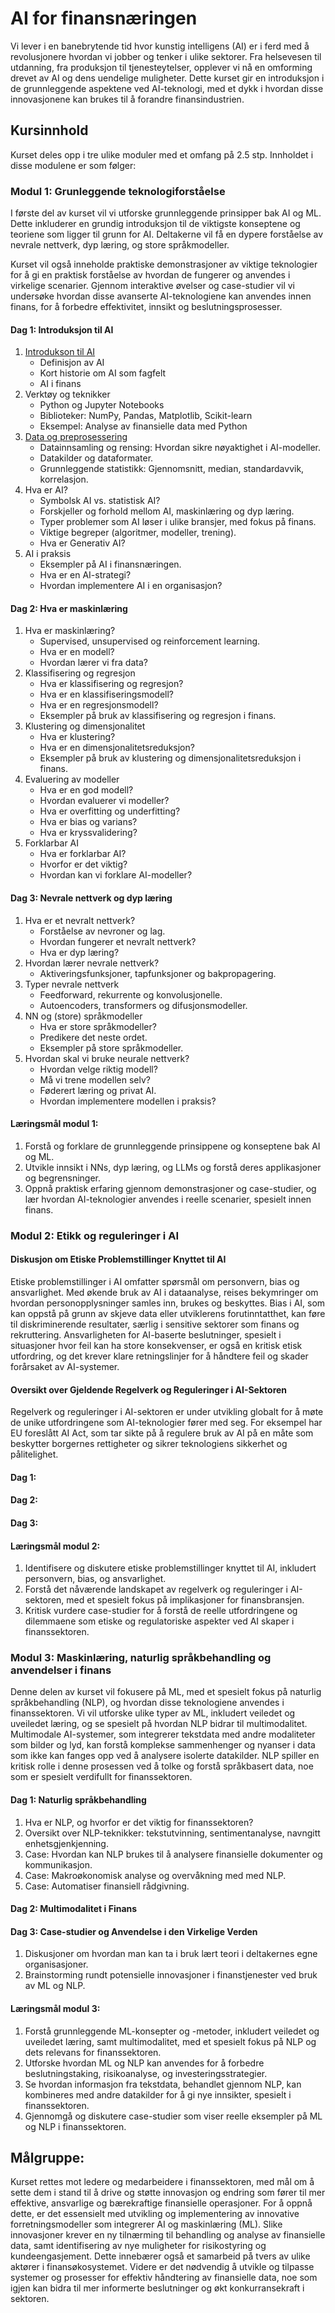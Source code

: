 # AI for finansnæringen
Vi lever i en banebrytende tid hvor kunstig intelligens (AI) er i ferd med å revolusjonere hvordan vi jobber og tenker i ulike sektorer. Fra helsevesen til utdanning, fra produksjon til tjenesteytelser, opplever vi nå en omforming drevet av AI og dens uendelige muligheter. Dette kurset gir en introduksjon i de grunnleggende aspektene ved AI-teknologi, med et dykk i hvordan disse innovasjonene kan brukes til å forandre finansindustrien.

## Kursinnhold
Kurset deles opp i tre ulike moduler med et omfang på 2.5 stp. Innholdet i disse modulene er som følger:
### Modul 1: Grunleggende teknologiforståelse
I første del av kurset vil vi utforske grunnleggende prinsipper bak AI og ML. Dette inkluderer en grundig introduksjon til de viktigste konseptene og teoriene som ligger til grunn for AI. Deltakerne vil få en dypere forståelse av nevrale nettverk, dyp læring, og store språkmodeller.

Kurset vil også inneholde praktiske demonstrasjoner av viktige teknologier for å gi en praktisk forståelse av hvordan de fungerer og anvendes i virkelige scenarier. Gjennom interaktive øvelser og case-studier vil vi undersøke hvordan disse avanserte AI-teknologiene kan anvendes innen finans, for å forbedre effektivitet, innsikt og beslutningsprosesser. 

#### Dag 1: Introduksjon til AI
1. [Introdukson til AI](Tex/Slides/Intro_til_ai.tex)
	- Definisjon av AI
	- Kort historie om AI som fagfelt
	- AI i finans
2. Verktøy og teknikker
    - Python og Jupyter Notebooks
    - Biblioteker: NumPy, Pandas, Matplotlib, Scikit-learn
    - Eksempel: Analyse av finansielle data med Python
3. [Data og preprosessering](Notebooks/Data_Science/Data_og_preprosessering.ipynb)
	- Datainnsamling og rensing: Hvordan sikre nøyaktighet i AI-modeller. 
    - Datakilder og dataformater.
    - Grunnleggende statistikk: Gjennomsnitt, median, standardavvik, korrelasjon.
4. Hva er AI?
    - Symbolsk AI vs. statistisk AI?
	- Forskjeller og forhold mellom AI, maskinlæring og dyp læring.
	- Typer problemer som AI løser i ulike bransjer, med fokus på finans.
	- Viktige begreper (algoritmer, modeller, trening).
    - Hva er Generativ AI?
5. AI i praksis
    - Eksempler på AI i finansnæringen.
    - Hva er en AI-strategi?
    - Hvordan implementere AI i en organisasjon?
	
#### Dag 2: Hva er maskinlæring
1. Hva er maskinlæring?
    - Supervised, unsupervised og reinforcement learning.
    - Hva er en modell?
    - Hvordan lærer vi fra data?
2. Klassifisering og regresjon
    - Hva er klassifisering og regresjon?
    - Hva er en klassifiseringsmodell?
    - Hva er en regresjonsmodell?
    - Eksempler på bruk av klassifisering og regresjon i finans.
3. Klustering og dimensjonalitet
    - Hva er klustering?
    - Hva er en dimensjonalitetsreduksjon?
    - Eksempler på bruk av klustering og dimensjonalitetsreduksjon i finans.
4. Evaluering av modeller
    - Hva er en god modell?
    - Hvordan evaluerer vi modeller?
    - Hva er overfitting og underfitting?
    - Hva er bias og varians?
    - Hva er kryssvalidering?    
5. Forklarbar AI
    - Hva er forklarbar AI?
    - Hvorfor er det viktig?
    - Hvordan kan vi forklare AI-modeller?

#### Dag 3: Nevrale nettverk og dyp læring
1. Hva er et nevralt nettverk? 
    - Forståelse av nevroner og lag.
    - Hvordan fungerer et nevralt nettverk?
    - Hva er dyp læring?
2. Hvordan lærer nevrale nettverk?
    - Aktiveringsfunksjoner, tapfunksjoner og bakpropagering.
3. Typer nevrale nettverk
    - Feedforward, rekurrente og konvolusjonelle.
    - Autoencoders, transformers og difusjonsmodeller.
4. NN og (store) språkmodeller
    - Hva er store språkmodeller?
    - Predikere det neste ordet.
    - Eksempler på store språkmodeller.
5. Hvordan skal vi bruke neurale nettverk?
    - Hvordan velge riktig modell?
    - Må vi trene modellen selv?
    - Føderert læring og privat AI.
    - Hvordan implementere modellen i praksis?

#### Læringsmål modul 1:
1. Forstå og forklare de grunnleggende prinsippene og konseptene bak AI og ML. 
2. Utvikle innsikt i NNs, dyp læring, og LLMs og forstå deres applikasjoner og begrensninger.
3. Oppnå praktisk erfaring gjennom demonstrasjoner og case-studier, og lær hvordan AI-teknologier anvendes i reelle scenarier, spesielt innen finans.

### Modul 2: Etikk og reguleringer i AI

#### Diskusjon om Etiske Problemstillinger Knyttet til AI
Etiske problemstillinger i AI omfatter spørsmål om personvern, bias og ansvarlighet. Med økende bruk av AI i dataanalyse, reises bekymringer om hvordan personopplysninger samles inn, brukes og beskyttes. Bias i AI, som kan oppstå på grunn av skjeve data eller utviklerens forutinntatthet, kan føre til diskriminerende resultater, særlig i sensitive sektorer som finans og rekruttering. Ansvarligheten for AI-baserte beslutninger, spesielt i situasjoner hvor feil kan ha store konsekvenser, er også en kritisk etisk utfordring, og det krever klare retningslinjer for å håndtere feil og skader forårsaket av AI-systemer.

#### Oversikt over Gjeldende Regelverk og Reguleringer i AI-Sektoren
Regelverk og reguleringer i AI-sektoren er under utvikling globalt for å møte de unike utfordringene som AI-teknologier fører med seg. For eksempel har EU foreslått AI Act, som tar sikte på å regulere bruk av AI på en måte som beskytter borgernes rettigheter og sikrer teknologiens sikkerhet og pålitelighet. 

#### Dag 1:
#### Dag 2:
#### Dag 3:

#### Læringsmål modul 2:
1. Identifisere og diskutere etiske problemstillinger knyttet til AI, inkludert personvern, bias, og ansvarlighet.
2. Forstå det nåværende landskapet av regelverk og reguleringer i AI-sektoren, med et spesielt fokus på implikasjoner for finansbransjen.
3. Kritisk vurdere case-studier for å forstå de reelle utfordringene og dilemmaene som etiske og regulatoriske aspekter ved AI skaper i finanssektoren.

### Modul 3: Maskinlæring, naturlig språkbehandling og anvendelser i finans
Denne delen av kurset vil fokusere på ML, med et spesielt fokus på naturlig språkbehandling (NLP), og hvordan disse teknologiene anvendes i finanssektoren. Vi vil utforske ulike typer av ML, inkludert veiledet og uveiledet læring, og se spesielt på hvordan NLP bidrar til multimodalitet. Multimodale AI-systemer, som integrerer tekstdata med andre modaliteter som bilder og lyd, kan forstå komplekse sammenhenger og nyanser i data som ikke kan fanges opp ved å analysere isolerte datakilder. NLP spiller en kritisk rolle i denne prosessen ved å tolke og forstå språkbasert data, noe som er spesielt verdifullt for finanssektoren.

#### Dag 1: Naturlig språkbehandling
1. Hva er NLP, og hvorfor er det viktig for finanssektoren?
2. Oversikt over NLP-teknikker: tekstutvinning, sentimentanalyse, navngitt enhetsgjenkjenning.
3. Case: Hvordan kan NLP brukes til å analysere finansielle dokumenter og kommunikasjon. 
4. Case: Makroøkonomisk analyse og overvåkning med med NLP.
5. Case: Automatiser finansiell rådgivning.

#### Dag 2: Multimodalitet i Finans

#### Dag 3: Case-studier og Anvendelse i den Virkelige Verden
1. Diskusjoner om hvordan man kan ta i bruk lært teori i deltakernes egne organisasjoner. 
2. Brainstorming rundt potensielle innovasjoner i finanstjenester ved bruk av ML og NLP.

#### Læringsmål modul 3:
1. Forstå grunnleggende ML-konsepter og -metoder, inkludert veiledet og uveiledet læring, samt multimodalitet, med et spesielt fokus på NLP og dets relevans for finanssektoren.
2. Utforske hvordan ML og NLP kan anvendes for å forbedre beslutningstaking, risikoanalyse, og investeringsstrategier.
3. Se hvordan informasjon fra tekstdata, behandlet gjennom NLP, kan kombineres med andre datakilder for å gi nye innsikter, spesielt i finanssektoren.
4. Gjennomgå og diskutere case-studier som viser reelle eksempler på ML og NLP i finanssektoren.

## Målgruppe:
Kurset rettes mot ledere og medarbeidere i finanssektoren, med mål om å sette dem i stand til å drive og støtte innovasjon og endring som fører til mer effektive, ansvarlige og bærekraftige finansielle operasjoner. For å oppnå dette, er det essensielt med utvikling og implementering av innovative forretningsmodeller som integrerer AI og maskinlæring (ML). Slike innovasjoner krever en ny tilnærming til behandling og analyse av finansielle data, samt identifisering av nye muligheter for risikostyring og kundeengasjement. Dette innebærer også et samarbeid på tvers av ulike aktører i finansøkosystemet. Videre er det nødvendig å utvikle og tilpasse systemer og prosesser for effektiv håndtering av finansielle data, noe som igjen kan bidra til mer informerte beslutninger og økt konkurransekraft i sektoren.